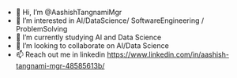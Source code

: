 - 👋 Hi, I’m @AashishTangnamiMgr
- 👀 I’m interested in AI/DataScience/ SoftwareEngineering / ProblemSolving
- 🌱 I’m currently studying AI and Data Science
- 💞️ I’m looking to collaborate on AI/Data Science
- 📫 Reach out me in linkedin https://www.linkedin.com/in/aashish-tangnami-mgr-48585613b/

<!---
AashishTangnamiMgr/AashishTangnamiMgr is a ✨ special ✨ repository because its `README.md` (this file) appears on your GitHub profile.
You can click the Preview link to take a look at your changes.
--->
